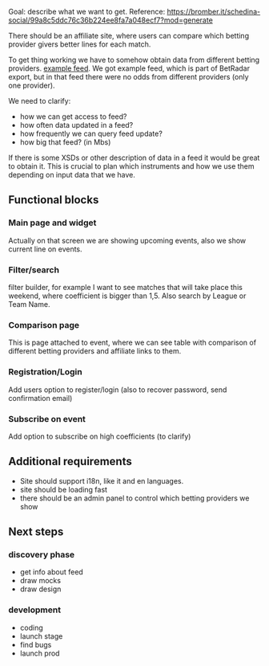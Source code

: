 Goal: describe what we want to get.
Reference: https://bromber.it/schedina-social/99a8c5ddc76c36b224ee8fa7a048ecf7?mod=generate

There should be an affiliate site, where users can compare which betting provider givers better lines for each match.

To get thing working we have to somehow obtain data from different betting providers.
[example feed](./feed.xml). We got example feed, which is part of BetRadar export, but in that feed there were no odds from different providers (only one provider).

We need to clarify:
- how we can get access to feed?
- how often data updated in a feed?
- how frequently we can query feed update?
- how big that feed? (in Mbs)

If there is some XSDs or other description of data in a feed it would be great to obtain it.
This is crucial to plan which instruments and how we use them depending on input data that we have.

## Functional blocks
### Main page and widget
Actually on that screen we are showing upcoming events, also we show current line on events.
### Filter/search
filter builder, for example I want to see matches that will take place this weekend, where coefficient is bigger than 1,5. Also search by League or Team Name.
### Comparison page
This is page attached to event, where we can see table with comparison of different betting providers and affiliate links to them.
### Registration/Login
Add users option to register/login (also to recover password, send confirmation email)
### Subscribe on event
Add option to subscribe on high coefficients (to clarify)

## Additional requirements
- Site should support i18n, like it and en languages.
- site should be loading fast
- there should be an admin panel to control which betting providers we show
## Next steps 
### discovery phase
- get info about feed
- draw mocks
- draw design
### development
- coding
- launch stage
- find bugs
- launch prod
